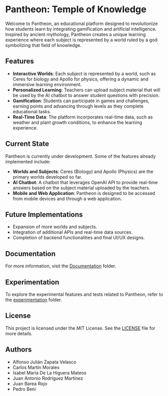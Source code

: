 # Pantheon: Temple of Knowledge

Welcome to Pantheon, an educational platform designed to revolutionize how students learn by integrating gamification and artificial intelligence. Inspired by ancient mythology, Pantheon creates a unique learning experience where each subject is represented by a world ruled by a god symbolizing that field of knowledge.

## Features

- **Interactive Worlds**: Each subject is represented by a world, such as Ceres for biology and Apollo for physics, offering a dynamic and immersive learning environment.
- **Personalized Learning**: Teachers can upload subject material that will be used by the AI chatbot to answer student questions with precision.
- **Gamification**: Students can participate in games and challenges, earning points and advancing through levels as they complete educational tasks.
- **Real-Time Data**: The platform incorporates real-time data, such as weather and plant growth conditions, to enhance the learning experience.

## Current State

Pantheon is currently under development. Some of the features already implemented include:

- **Worlds and Subjects**: Ceres (Biology) and Apollo (Physics) are the primary worlds developed so far.
- **AI Chatbot**: A chatbot that leverages OpenAI API to provide real-time answers based on the subject material uploaded by the teachers.
- **Mobile and Web Application**: Pantheon is designed to be accessed from mobile devices and through a web application.

## Future Implementations

- Expansion of more worlds and subjects.
- Integration of additional APIs and real-time data sources.
- Completion of backend functionalities and final UI/UX designs.

## Documentation

For more information, visit the [Documentation](./documentation) folder.

## Experimentation

To explore the experimental features and tests related to Pantheon, refer to the [experimentation](./experimentation) folder.

## License

This project is licensed under the MIT License. See the [LICENSE](./LICENSE) file for more details.

## Authors

- Alfonso Julián Zapata Velasco
- Carlos Martín Morales
- Isabel María De La Higuera Mateos
- Juan Antonio Rodríguez Martínez
- Juan Barea Rojo
- Pedro Bení
